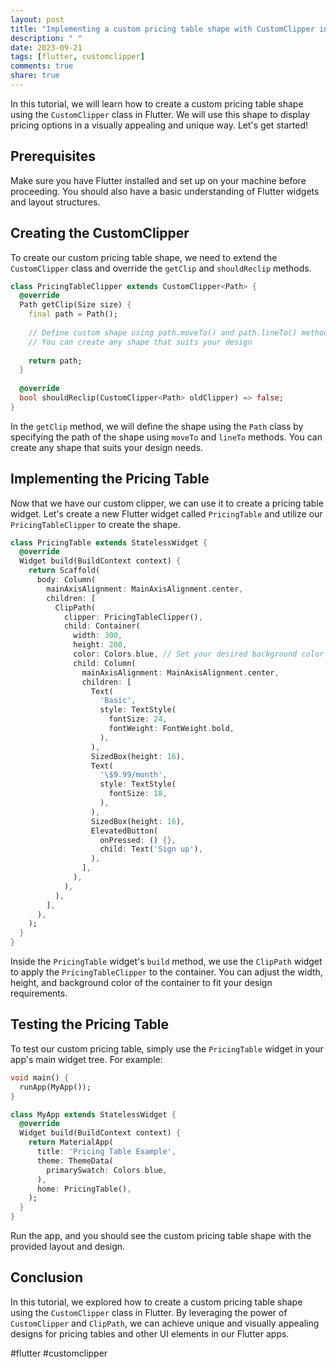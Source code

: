 ```yaml
---
layout: post
title: "Implementing a custom pricing table shape with CustomClipper in Flutter"
description: " "
date: 2023-09-21
tags: [flutter, customclipper]
comments: true
share: true
---
```


In this tutorial, we will learn how to create a custom pricing table shape using the `CustomClipper` class in Flutter. We will use this shape to display pricing options in a visually appealing and unique way. Let's get started!

## Prerequisites

Make sure you have Flutter installed and set up on your machine before proceeding. You should also have a basic understanding of Flutter widgets and layout structures.

## Creating the CustomClipper

To create our custom pricing table shape, we need to extend the `CustomClipper` class and override the `getClip` and `shouldReclip` methods. 

```dart
class PricingTableClipper extends CustomClipper<Path> {
  @override
  Path getClip(Size size) {
    final path = Path();
  
    // Define custom shape using path.moveTo() and path.lineTo() methods
    // You can create any shape that suits your design
  
    return path;
  }
  
  @override
  bool shouldReclip(CustomClipper<Path> oldClipper) => false;
}
```

In the `getClip` method, we will define the shape using the `Path` class by specifying the path of the shape using `moveTo` and `lineTo` methods. You can create any shape that suits your design needs.

## Implementing the Pricing Table

Now that we have our custom clipper, we can use it to create a pricing table widget. Let's create a new Flutter widget called `PricingTable` and utilize our `PricingTableClipper` to create the shape.

```dart
class PricingTable extends StatelessWidget {
  @override
  Widget build(BuildContext context) {
    return Scaffold(
      body: Column(
        mainAxisAlignment: MainAxisAlignment.center,
        children: [
          ClipPath(
            clipper: PricingTableClipper(),
            child: Container(
              width: 300,
              height: 200,
              color: Colors.blue, // Set your desired background color
              child: Column(
                mainAxisAlignment: MainAxisAlignment.center,
                children: [
                  Text(
                    'Basic',
                    style: TextStyle(
                      fontSize: 24,
                      fontWeight: FontWeight.bold,
                    ),
                  ),
                  SizedBox(height: 16),
                  Text(
                    '\$9.99/month',
                    style: TextStyle(
                      fontSize: 18,
                    ),
                  ),
                  SizedBox(height: 16),
                  ElevatedButton(
                    onPressed: () {},
                    child: Text('Sign up'),
                  ),
                ],
              ),
            ),
          ),
        ],
      ),
    );
  }
}
```

Inside the `PricingTable` widget's `build` method, we use the `ClipPath` widget to apply the `PricingTableClipper` to the container. You can adjust the width, height, and background color of the container to fit your design requirements.

## Testing the Pricing Table

To test our custom pricing table, simply use the `PricingTable` widget in your app's main widget tree. For example:

```dart
void main() {
  runApp(MyApp());
}

class MyApp extends StatelessWidget {
  @override
  Widget build(BuildContext context) {
    return MaterialApp(
      title: 'Pricing Table Example',
      theme: ThemeData(
        primarySwatch: Colors.blue,
      ),
      home: PricingTable(),
    );
  }
}
```

Run the app, and you should see the custom pricing table shape with the provided layout and design.

## Conclusion

In this tutorial, we explored how to create a custom pricing table shape using the `CustomClipper` class in Flutter. By leveraging the power of `CustomClipper` and `ClipPath`, we can achieve unique and visually appealing designs for pricing tables and other UI elements in our Flutter apps.

#flutter #customclipper